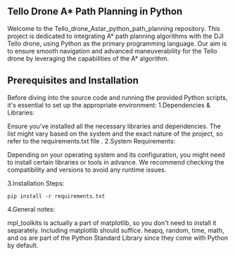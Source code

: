 ## Tello Drone A* Path Planning in Python
Welcome to the Tello_drone_Astar_python_path_planning repository. This project is dedicated to integrating A* path planning algorithms with the DJI Tello drone, using Python as the primary programming language. Our aim is to ensure smooth navigation and advanced maneuverability for the Tello drone by leveraging the capabilities of the A* algorithm.


## Prerequisites and Installation


Before diving into the source code and running the provided Python scripts, it's essential to set up the appropriate environment:
1.Dependencies & Libraries:

Ensure you've installed all the necessary libraries and dependencies. The list might vary based on the system and the exact nature of the project, so refer to the requirements.txt file .
2.System Requirements:

Depending on your operating system and its configuration, you might need to install certain libraries or tools in advance. We recommend checking the compatibility and versions to avoid any runtime issues.

3.Installation Steps: 

```
pip install -r requirements.txt
```
4.General notes:

mpl_toolkits is actually a part of matplotlib, so you don't need to install it separately. Including matplotlib should suffice.
heapq, random, time, math, and os are part of the Python Standard Library since they come with Python by default.
